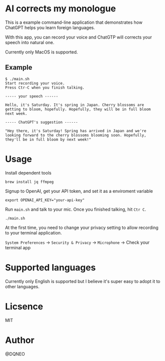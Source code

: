 # AI corrects my monologue

This is a example command-line application that demonstrates how ChatGPT helps you learn foreign languages.

With this app, you can record your voice and ChatGTP will corrects your speech into natural one.

Currently only MacOS is supported.

## Example

```
$ ./main.sh
Start recording your voice.
Press Ctr-C when you finish talking.

----- your speech ------

Hello, it's Saturday. It's spring in Japan. Cherry blossoms are getting to bloom, hopefully. Hopefully, they will be in full bloom next week.

----- ChatGPT's suggestion ------

"Hey there, it's Saturday! Spring has arrived in Japan and we're looking forward to the cherry blossoms blooming soon. Hopefully, they'll be in full bloom by next week!"
```

# Usage

Install dependent tools

```
brew install jq ffmpeg
```



Signup to OpenAI, get your API token, and set it as a enviroment variable
```
export OPENAI_API_KEY="your-api-key"
```

Run `main.sh` and talk to your mic. Once you finished talking, hit `Ctr C`.
```
./main.sh
```

At the first time, you need to change your privacy setting to allow recording to your terminal application.

`System Preferences` -> `Security & Privacy` -> `Microphone` -> Check your terminal app


# Supported languages

Currently only English is supported but I believe it's super easy to adopt it to other languages.

# Licsence
MIT

# Author
@DQNEO

